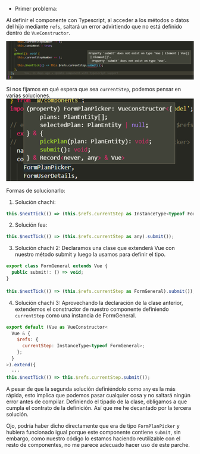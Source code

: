 - Primer problema:

Al definir el componente con Typescript, al acceder a los métodos o datos del hijo mediante `refs`, saltará un error advirtiendo que no está definido dentro de `VueConstructor`.

![Error Typescript about $refs](./img/error_refs_ts.PNG)

Si nos fijamos en qué espera que sea `currentStep`, podemos pensar en varias soluciones.
![Definición del componente FormPlanPicker](./img/formPlanPicker_definition.PNG)

Formas de solucionarlo:

1. Solución chachi:

  ```js
  this.$nextTick(() => (this.$refs.currentStep as InstanceType<typeof FormPlanPicker>).submit());
  ```

2. Solución fea:

  ```js
  this.$nextTick(() => (this.$refs.currentStep as any).submit());
  ```

3. Solución chachi 2:
Declaramos una clase que extenderá Vue con nuestro método submit y luego la usamos para definir el tipo.

```js
export class FormGeneral extends Vue {
  public submit!: () => void;
}

this.$nextTick(() => (this.$refs.currentStep as FormGeneral).submit());
```
4. Solución chachi 3:
Aprovechando la declaración de la clase anterior, extendemos el constructor de nuestro componente definiendo `currentStep` como una instancia de FormGeneral.

```js
export default (Vue as VueConstructor<
  Vue & {
    $refs: {
      currentStep: InstanceType<typeof FormGeneral>;
    };
  }
>).extend({
  ···
this.$nextTick(() => this.$refs.currentStep.submit());

```

A pesar de que la segunda solución definiéndolo como `any` es la más rápida, esto implica que podemos pasar cualquier cosa y no saltará ningún error antes de compilar.
Definiendo el tipado de la clase, obligamos a que cumpla el contrato de la definición.
Así que me he decantado por la tercera solución.

Ojo, podría haber dicho directamente que era de tipo `FormPlanPicker` y hubiera funcionado igual porque este componente contiene `submit`, sin embargo, como nuestro código lo estamos haciendo reutilizable con el resto de componentes, no me parece adecuado hacer uso de este parche.

